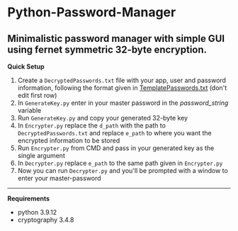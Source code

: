# Python-Password-Manager

## Minimalistic password manager with simple GUI using fernet symmetric 32-byte encryption.

**Quick Setup**

1. Create a `DecryptedPasswords.txt` file with your app, user and password information, following the format given in [TemplatePasswords.txt](https://github.com/Darakhsh1999/Python-Password-Manager/blob/main/TemplatePasswords.txt) (don't edit first row)
2. In `GenerateKey.py` enter in your master password in the *password_string* variable 
3. Run `GenerateKey.py` and copy your generated 32-byte key
4. In `Encrypter.py` replace the `d_path` with the path to `DecryptedPasswords.txt` and replace `e_path` to where you want the encrypted information to be stored
5. Run `Encrypter.py` from CMD and pass in your generated key as the single argument
6. In `Decrypter.py` replace `e_path` to the same path given in `Encrypter.py`
7. Now you can run `Decrypter.py` and you'll be prompted with a window to enter your master-password 

---

**Requirements**

- python 3.9.12
- cryptography 3.4.8 

